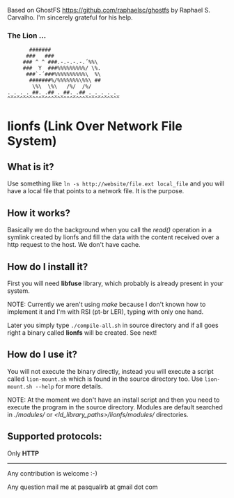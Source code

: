 Based on GhostFS https://github.com/raphaelsc/ghostfs by Raphael S.
Carvalho. I'm sincerely grateful for his help.

### The Lion ...
```
       #######
      ###   ###
     ### ^ ^ ###.-.-.-.-.´%%\
     ###  Y  ###%%%%%%%%%/ \%.
      ###`-´###%%%%%%%%%%\  %\
       #######%/%%%%%%%\%%\ ##
        \%\  \%\   /%/  /%/
._._._._##._.##_._##._.##_._._._._._
^^^^^^^^^^^^^^^^^^^^^^^^^^^^^^^^^^^^
```
# lionfs (Link Over Network File System)

## What is it?

Use something like `ln -s http://website/file.ext local_file` and you will
have a local file that points to a network file. It is the purpose.

## How it works?

Basically we do the background when you call the *read()* operation in a
symlink created by lionfs and fill the data with the content received over
a http request to the host. We don't have cache.

## How do I install it?

First you will need **libfuse** library, which probably is already present
in your system.

NOTE: Currently we aren't using *make* because I don't known how to
implement it and I'm with RSI (pt-br LER), typing with only one hand.

Later you simply type `./compile-all.sh` in source directory and if all
goes right a binary called **lionfs** will be created. See next!

## How do I use it?

You will not execute the binary directly, instead you will execute a script
called `lion-mount.sh` which is found in the source directory too. Use
`lion-mount.sh --help` for more details.

NOTE: At the moment we don't have an install script and then you need to
execute the program in the source directory. Modules are default searched
in *./modules/* or *\<ld_library_paths\>/lionfs/modules/* directories.

## Supported protocols:

Only **HTTP**

----------

Any contribution is welcome :-)

Any question mail me at pasqualirb at gmail dot com
